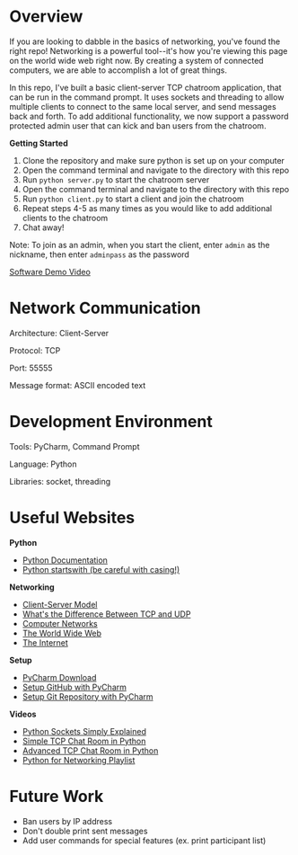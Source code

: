 # Overview

If you are looking to dabble in the basics of networking, you've found the right repo! 
Networking is a powerful tool--it's how you're viewing this page on the world wide web right now. 
By creating a system of connected computers, we are able to accomplish a lot of great things.

In this repo, I've built  a basic client-server TCP chatroom application, that can be run in the command prompt. 
It uses sockets and threading to allow multiple clients to connect to the same local server, and send messages back and forth.
To add additional functionality, we now support a password protected admin user that can kick and ban users from the chatroom.

**Getting Started**
1. Clone the repository and make sure python is set up on your computer
2. Open the command terminal and navigate to the directory with this repo
3. Run `python server.py` to start the chatroom server
4. Open the command terminal and navigate to the directory with this repo
5. Run `python client.py` to start a client and join the chatroom
6. Repeat steps 4-5 as many times as you would like to add additional clients to the chatroom
7. Chat away!

Note: To join as an admin, when you start the client, enter `admin` as the nickname, then enter `adminpass` as the password

[Software Demo Video](https://youtu.be/NLEMmBfq4zw)

# Network Communication

Architecture: Client-Server

Protocol: TCP

Port: 55555

Message format: ASCII encoded text

# Development Environment

Tools: PyCharm, Command Prompt

Language: Python

Libraries: socket, threading

# Useful Websites

**Python**
* [Python Documentation](https://www.w3schools.com/python/default.asp)
* [Python startswith (be careful with casing!)](https://www.w3schools.com/python/ref_string_startswith.asp)

**Networking**
* [Client-Server Model](https://en.wikipedia.org/wiki/Client%E2%80%93server_model)
* [What's the Difference Between TCP and UDP](https://www.howtogeek.com/190014/htg-explains-what-is-the-difference-between-tcp-and-udp/)
* [Computer Networks](https://www.youtube.com/watch?v=3QhU9jd03a0)
* [The World Wide Web](https://www.youtube.com/watch?v=guvsH5OFizE&list=PL8dPuuaLjXtNlUrzyH5r6jN9ulIgZBpdo&index=32)
* [The Internet](https://www.youtube.com/watch?v=AEaKrq3SpW8&list=PL8dPuuaLjXtNlUrzyH5r6jN9ulIgZBpdo&index=31)

**Setup**
* [PyCharm Download](https://www.jetbrains.com/pycharm/download/?section=windows)
* [Setup GitHub with PyCharm](https://www.jetbrains.com/help/pycharm/github.html)
* [Setup Git Repository with PyCharm](https://www.jetbrains.com/help/pycharm/set-up-a-git-repository.html)

**Videos**
* [Python Sockets Simply Explained](https://www.youtube.com/watch?v=YwWfKitB8aA)
* [Simple TCP Chat Room in Python](https://www.youtube.com/watch?v=3UOyky9sEQY)
* [Advanced TCP Chat Room in Python](https://www.youtube.com/watch?v=F_JDA96AdEI)
* [Python for Networking Playlist](https://www.youtube.com/playlist?list=PL7yh-TELLS1FwBSNR_tH7qVbNpYHL4IQs)

# Future Work

* Ban users by IP address
* Don't double print sent messages
* Add user commands for special features (ex. print participant list)